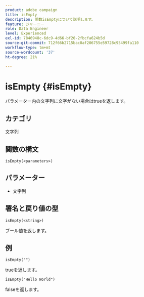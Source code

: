 ```yaml
---
product: adobe campaign
title: isEmpty
description: 関数isEmptyについて説明します。
feature: ジャーニー
role: Data Engineer
level: Experienced
exl-id: 7846948c-6dc9-4d66-bf20-2fbcfa624b5d
source-git-commit: 712f66b2715bac0af206755e59728c95499fa110
workflow-type: tm+mt
source-wordcount: '37'
ht-degree: 21%

---
```


# isEmpty {#isEmpty}

パラメーター内の文字列に文字がない場合はtrueを返します。

## カテゴリ

文字列

## 関数の構文

`isEmpty(<parameters>)`

## パラメーター

* 文字列

## 署名と戻り値の型

`isEmpty(<string>)`

ブール値を返します。

## 例

`isEmpty("")`

trueを返します。

`isEmpty("Hello World")`

falseを返します。
